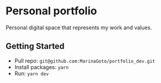# Personal portfolio

Personal digital space that represents my work and values.

## Getting Started

- Pull repo: `git@github.com:MarinaGoto/portfolio_dev.git`
- Install packages: `yarn` 
- Run: `yarn dev` 
